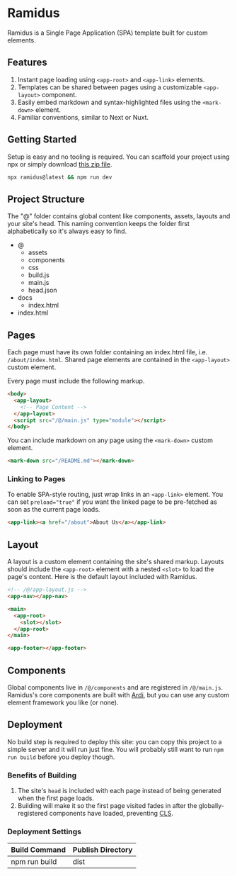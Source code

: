 # Ramidus

Ramidus is a Single Page Application (SPA) template built for custom elements.

## Features

1. Instant page loading using `<app-root>` and `<app-link>` elements.
2. Templates can be shared between pages using a customizable `<app-layout>` component.
3. Easily embed markdown and syntax-highlighted files using the `<mark-down>` element.
4. Familiar conventions, similar to Next or Nuxt.

## Getting Started

Setup is easy and no tooling is required. You can scaffold your project using npx or simply download [this zip file](https://codeload.github.com/jameslovallo/ramidus/zip/refs/heads/main).

```sh
npx ramidus@latest && npm run dev
```

## Project Structure

The "@" folder contains global content like components, assets, layouts and your site's head. This naming convention keeps the folder first alphabetically so it's always easy to find.

<div class="tree">

- <tree-icon icon="home">@</tree-icon>
  - <tree-icon icon="assets">assets</tree-icon>
  - <tree-icon icon="components">components</tree-icon>
  - <tree-icon icon="css">css</tree-icon>
  - <tree-icon icon="js">build.js</tree-icon>
  - <tree-icon icon="js">main.js</tree-icon>
  - <tree-icon icon="json">head.json</tree-icon>
- <tree-icon icon="folder">docs</tree-icon>
  - <tree-icon icon="html">index.html</tree-icon>
- <tree-icon icon="html">index.html</tree-icon>

</div>

## Pages

Each page must have its own folder containing an index.html file, i.e. `/about/index.html`. Shared page elements are contained in the `<app-layout>` custom element.

Every page must include the following markup.

```html
<body>
  <app-layout>
    <!-- Page Content -->
  </app-layout>
  <script src="/@/main.js" type="module"></script>
</body>
```

You can include markdown on any page using the `<mark-down>` custom element.

```html
<mark-down src="/README.md"></mark-down>
```

### Linking to Pages

To enable SPA-style routing, just wrap links in an `<app-link>` element. You can set `preload="true"` if you want the linked page to be pre-fetched as soon as the current page loads.

```html
<app-link><a href="/about">About Us</a></app-link>
```

## Layout

A layout is a custom element containing the site's shared markup. Layouts should include the `<app-root>` element with a nested `<slot>` to load the page's content. Here is the default layout included with Ramidus.

```html
<!-- /@/app-layout.js -->
<app-nav></app-nav>

<main>
  <app-root>
    <slot></slot>
  </app-root>
</main>

<app-footer></app-footer>
```

## Components

Global components live in `/@/components` and are registered in `/@/main.js`. Ramidus's core components are built with [Ardi](ardi.netlify.app), but you can use any custom element framework you like (or none).

## Deployment

No build step is required to deploy this site: you can copy this project to a simple server and it will run just fine. You will probably still want to run `npm run build` before you deploy though.

### Benefits of Building

1. The site's `head` is included with each page instead of being generated when the first page loads.
2. Building will make it so the first page visited fades in after the globally-registered components have loaded, preventing [CLS](https://web.dev/cls/).

### Deployment Settings

| Build Command | Publish Directory |
| ------------- | ----------------- |
| npm run build | dist              |
